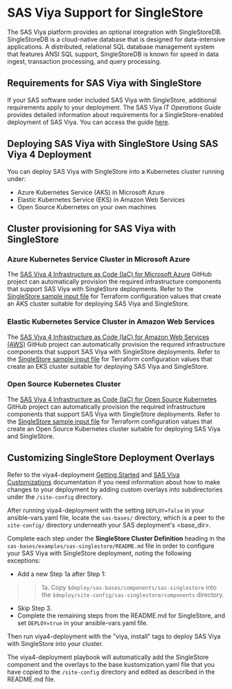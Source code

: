 # SAS Viya Support for SingleStore

The SAS Viya platform provides an optional integration with SingleStoreDB. SingleStoreDB is a cloud-native database that is designed for data-intensive applications. A distributed, relational SQL database management system that features ANSI SQL support, SingleStoreDB is known for speed in data ingest, transaction processing, and query processing. 

## Requirements for SAS Viya with SingleStore

If your SAS software order included SAS Viya with SingleStore, additional requirements apply to your deployment. The SAS Viya _IT Operations Guide_ provides detailed information about requirements for a SingleStore-enabled deployment of SAS Viya. You can access the guide [here](https://documentation.sas.com/?cdcId=itopscdc&cdcVersion=default&docsetId=itopssr&docsetTarget=n0jq6u1duu7sqnn13cwzecyt475u.htm#n0qs42c42o8jjzn12ib4276fk7pb).

## Deploying SAS Viya with SingleStore Using SAS Viya 4 Deployment

You can deploy SAS Viya with SingleStore into a Kubernetes cluster running under:
- Azure Kubernetes Service (AKS) in Microsoft Azure
- Elastic Kubernetes Service (EKS) in Amazon Web Services
- Open Source Kubernetes on your own machines

## Cluster provisioning for SAS Viya with SingleStore

### Azure Kubernetes Service Cluster in Microsoft Azure

The [SAS Viya 4 Infrastructure as Code (IaC) for Microsoft Azure](https://github.com/sassoftware/viya4-iac-azure) GitHub project can automatically provision the required infrastructure components that support SAS Viya with SingleStore deployments. 
Refer to the [SingleStore sample input file](https://github.com/sassoftware/viya4-iac-azure/blob/main/examples/sample-input-singlestore.tfvars) for Terraform configuration values that create an AKS cluster suitable for deploying SAS Viya and SingleStore.

### Elastic Kubernetes Service Cluster in Amazon Web Services

The [SAS Viya 4 Infrastructure as Code (IaC) for Amazon Web Services (AWS)](https://github.com/sassoftware/viya4-iac-aws) GitHub project can automatically provision the required infrastructure components that support SAS Viya with SingleStore deployments. 
Refer to the [SingleStore sample input file](https://github.com/sassoftware/viya4-iac-aws/blob/main/examples/sample-input-singlestore.tfvars) for Terraform configuration values that create an EKS cluster suitable for deploying SAS Viya and SingleStore.

### Open Source Kubernetes Cluster

The [SAS Viya 4 Infrastructure as Code (IaC) for Open Source Kubernetes](https://github.com/sassoftware/viya4-iac-k8s) GitHub project can automatically provision the required infrastructure components that support SAS Viya with SingleStore deployments. 
Refer to the [SingleStore sample input file](https://github.com/sassoftware/viya4-iac-k8s/blob/main/examples/vsphere/sample-terraform-static-singlestore.tfvars) for Terraform configuration values that create an Open Source Kubernetes cluster suitable for deploying SAS Viya and SingleStore.

## Customizing SingleStore Deployment Overlays

Refer to the viya4-deployment [Getting Started](https://github.com/sassoftware/viya4-deployment#getting-started) and [SAS Viya Customizations](https://github.com/sassoftware/viya4-deployment#sas-viya-customizations) documentation if you need information about how to make changes to your deployment by adding custom overlays into subdirectories under the `/site-config` directory.

After running viya4-deployment with the setting `DEPLOY=false` in your ansible-vars.yaml file, locate the `sas-bases/` directory, which is a peer to the `site-config/` directory underneath your SAS deployment's <base_dir>.

Complete each step under the **SingleStore Cluster Definition** heading in the `sas-bases/examples/sas-singlestore/README.md` file in order to configure your SAS Viya with SingleStore deployment, noting the following exceptions:

- Add a new Step 1a after Step 1:

>>1a. Copy `$deploy/sas-bases/components/sas-singlestore` into the `$deploy/site-config/sas-singlestore/components` directory.

- Skip Step 3.  
- Complete the remaining steps from the README.md for SingleStore, and set `DEPLOY=true` in your ansible-vars.yaml file. 

Then run viya4-deployment with the "viya, install" tags to deploy SAS Viya with SingleStore into your cluster.

The viya4-deployment playbook will automatically add the SingleStore component and the overlays to the base kustomization.yaml file that you have copied to the `/site-config` directory and edited as described in the README.md file.

